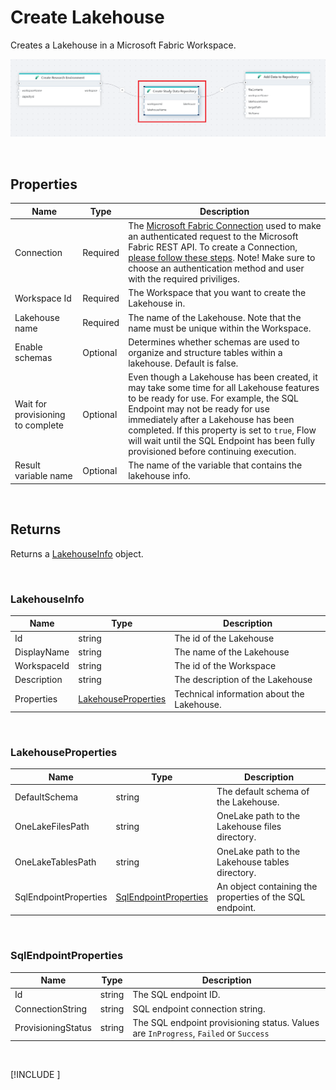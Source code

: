 # Create Lakehouse

Creates a Lakehouse in a Microsoft Fabric Workspace.

![img](../../../../images/flow/create-lakehouse.png)

<br/>

## Properties
| Name          | Type     | Description                             |
|---------------|----------|-----------------------------------------|
| Connection    | Required | The [Microsoft Fabric Connection](./microsoft-fabric-connection.md) used to make an authenticated request to the Microsoft Fabric REST API. To create a Connection, [please follow these steps](./microsoft-fabric-connection.md). Note! Make sure to choose an authentication method and user with the required priviliges.  |
| Workspace Id  | Required | The Workspace that you want to create the Lakehouse in. |
| Lakehouse name | Required | The name of the Lakehouse. Note that the name must be unique within the Workspace.  |
|Enable schemas| Optional | Determines whether schemas are used to organize and structure tables within a lakehouse. Default is false. |
| Wait for provisioning to complete | Optional | Even though a Lakehouse has been created, it may take some time for all Lakehouse features to be ready for use. For example, the SQL Endpoint may not be ready for use immediately after a Lakehouse has been completed. If this property is set to `true`, Flow will wait until the SQL Endpoint has been fully provisioned before continuing execution. |
| Result variable name| Optional | The name of the variable that contains the lakehouse info. |

<br/>

## Returns
Returns a [LakehouseInfo](#lakehouseinfo) object.

<br/>

### LakehouseInfo

| Name               | Type            | Description                |
|--------------------|-----------------|----------------------------|
| Id                 | string          | The id of the Lakehouse    |
| DisplayName        | string          | The name of the Lakehouse  |
| WorkspaceId        | string          | The id of the Workspace    |
| Description        | string          | The description of the Lakehouse   |
| Properties         | [LakehouseProperties](#lakehouseproperties) | Technical information about the Lakehouse.  |

<br/>

### LakehouseProperties

| Name               | Type            | Description                |
|--------------------|-----------------|----------------------------|
| DefaultSchema      | string          | The default schema of the Lakehouse. |
| OneLakeFilesPath   | string          | OneLake path to the Lakehouse files directory. |
| OneLakeTablesPath  | string          | OneLake path to the Lakehouse tables directory. |
| SqlEndpointProperties | [SqlEndpointProperties](#sqlendpointproperties) | An object containing the properties of the SQL endpoint.|

<br/>

### SqlEndpointProperties

| Name               | Type            | Description                |
|--------------------|-----------------|----------------------------|
| Id                 | string          | The SQL endpoint ID.       |
| ConnectionString   | string          | SQL endpoint connection string. |
| ProvisioningStatus | string          | The SQL endpoint provisioning status. Values are `InProgress`, `Failed` or `Success` |

<br/>

[!INCLUDE [](./__videos.md)]